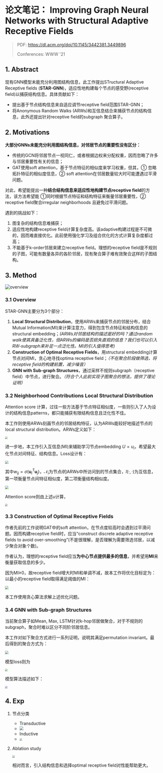 # 论文笔记： Improving Graph Neural Networks with Structural Adaptive Receptive Fields

> PDF: https://dl.acm.org/doi/10.1145/3442381.3449896
>
> Conferences: WWW '21



## 1. Abstract

现有GNN模型未能充分利用图结构信息，此工作提出STructural Adaptive Receptive fields (**STAR-GNN**)，适应性地构建每个节点的感受野(receptive field)以捕获结构信息。具体贡献如下：

- 提出基于节点结构信息来自适应调节receptive field范围STAR-GNN；
- 将Anonymous Random Walks (ARWs)和互信息结合来捕获节点的结构信息，此外还提出针对receptive field的subgraph 聚合算子。

## 2. Motivations

**大部分GNNs未能充分利用图结构信息，对邻居节点的重要性没有区分：**

- 传统的GCN将邻居节点一视同仁，或者根据边权来分配权重，因而忽略了许多与邻居重要性有关的信息；
- GAT使用soft attention，基于节点特征的相似度来学习权重，但其，① 忽略拓扑特征的相似度信息，② soft attention在邻居数量较大时可能遭遇过平滑问题。

对此，希望能提出一种**结合结构信息来适应性地构建节点receptive field**的方法，该方法希望能 ①同时根据节点特征和结构特征来衡量邻居重要性，② receptive field聚合irregular neighborhoods 且避免过平滑问题。

遇到的挑战如下：

1. 图复杂的结构信息难捕获；
2. 适应性地构建receptive field计算复杂度高。该adaptive构建过程是不可微的，因而难直接优化。此前使用强化学习及组合优化的方式计算复杂度都过高；
3. 不能基于k-order邻居来建立receptive field。理想的receptive field是不规则的子图，可能有数量各异的各阶邻居，现有聚合算子难有效聚合这样的子图结构。

## 3. Method

![overview](./assets/STARGNN_01.png)

### 3.1 Overview

STAR-GNN主要分为3个部分：

1. **Local Structural Distribution**，使用ARWs来捕获节点的邻居分布，结合Mutual Information(MI)来计算注意力，得到包含节点特征和结构信息的structural embedding；*(ARWs对邻居结构的描述是好的吗？通过random walk使其具备泛化性，但ARWs的编码是否损失直观的信息？我们也可以引入RW-subgraph来补足一点泛化性。MI的引入值得思考)*
2. **Construction of Optimal Receptive Fields**，用structural embedding计算节点对间MI，贪心地寻找optima receptive field；*（不在聚合阶段做筛选，将receptive field的构建前置，减少噪音）*
3. **GNN with Sub-graph Structures**，通过采样不规则subgraph（receptive field）中节点，进行聚合。*（符合个人此前实现子图聚合的想法，提供了理论证明）*

### 3.2 Neighborhood Contributions Local Structural Distribution

Attention score 计算，过往一些方法基于节点特征相似度，一些则引入了人为设计的结构信息patterns，都只能捕获有限结构信息且泛化性不佳。



本工作则使用ARWs刻画节点的邻居结构特征，认为ARWs能较好地描述节点的local structural distribution。ARWs定义如下：

<img src="./assets/STARGNN_03.png" style="zoom:50%;" />



进一步地，本工作引入互信息(MI)来辅助学习节点embedding $U={u_i}$，希望最大化节点对间特征、结构信息。Loss设计有：

<img src="./assets/STARGNN_04.png" style="zoom:67%;" />

其中$w_{i j}=\sigma\left(\mathbf{u}_{i}^{T} \mathbf{u}_{j}\right)$，$\mathcal{N}_{i}$为节点$i$的ARWs中所访问到的节点集合，$I(·, ·)$为互信息，第一项衡量节点间特征相似度，第二项衡量结构相似度。

<img src="./assets/STARGNN_05.png" style="zoom:67%;" />

Attention score则由上述$u$计算，

<img src="./assets/STARGNN_06.png" style="zoom:50%;" />

### 3.3 Construction of Optimal Receptive Fields

作者先前的工作说明GAT中的soft attention，在节点度较高时会遇到过平滑问题。因而构建receptive field时，应当“construct discrete adaptive receptive fields to avoid over-smoothing”(不是很理解，是否理解为需要筛选邻居，以减少聚合对象个数)。

作者认为，理想的receptive field应当**为中心节点提供最多的信息**，并希望用**MI**来衡量获取信息的多少。

因为MI≥0，故receptive field增大时MI和单调不减，故本工作将优化目标定为：以最小的receptive field取得满足阈值的MI：

<img src="./assets/STARGNN_07.png" style="zoom:67%;" />

本工作使用贪心算法求解上述优化问题。



### 3.4 GNN with Sub-graph Structures

当前聚合算子如Mean, Max, LSTM针对k-hop邻居做聚合，对于不规则的subgraph，聚合时难以区分不同阶邻居信息。

本工作对如下聚合方式进行一系列证明，说明其满足permutation invariant。最后得到的聚合方式为：

<img src="./assets/STARGNN_08.png" style="zoom:67%;" />

模型loss则为

<img src="./assets/STARGNN_09.png" style="zoom:50%;" />

模型算法描述如下：

<img src="./assets/STARGNN_10.png" style="zoom:50%;" />

## 4. Exp

1. 节点分类

   - Transductive
   - <img src="./assets/STARGNN_11.png" style="zoom:80%;" />
   - Inductive
   - <img src="./assets/STARGNN_12.png" style="zoom:50%;" />

2. Ablation study

   <img src="./assets/STARGNN_13.png" style="zoom:50%;" />

   相对而言，引入结构信息和选择optimal receptive field对性能帮助更大。

   

